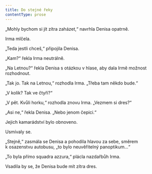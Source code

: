 ```yaml
---
title: Do stejné řeky
contentType: prose
---
```


„Mohly bychom si jít zítra zaházet,“ navrhla Denisa opatrně.

Irma mlčela.

„Teda jestli chceš,“ připojila Denisa.

„Kam?“ řekla Irma neutrálně.

„Na Letnou?“ řekla Denisa s otázkou v hlase, aby dala Irmě možnost rozhodnout.

„Tak jo. Tak na Letnou,“ rozhodla Irma. „Třeba tam někdo bude.“

„V kolik? Tak ve čtyři?“

„V pět. Kvůli horku,“ rozhodla znovu Irma. „Vezmem si dres?“

„Asi ne,“ řekla Denisa. „Nebo jenom čepici.“

Jejich kamarádství bylo obnoveno.

Usmívaly se.

„Stejně,“ zasmála se Denisa a pohodila hlavou za sebe, směrem k osazenstvu autobusu, „to bylo neuvěřitelný panoptikum…“

„To byla přímo squadra azzura,“ plácla nazdařbůh Irma.

Vsadila by se, že Denisa bude mít zítra dres.
